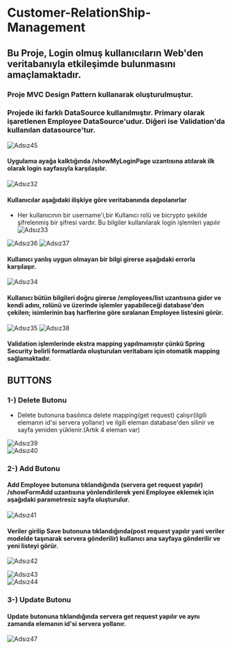 # Customer-RelationShip-Management

## Bu Proje, Login olmuş kullanıcıların Web'den veritabanıyla etkileşimde bulunmasını amaçlamaktadır. 
### Proje MVC Design Pattern kullanarak oluşturulmuştur.
### Projede iki farklı DataSource kullanılmıştır.  Primary olarak işaretlenen Employee DataSource'udur. Diğeri ise Validation'da kullanılan datasource'tur.

![Adsız45](https://user-images.githubusercontent.com/65908597/194726576-f9907bf5-0794-459f-b3e3-d6ad73d55389.png)


#### Uygulama ayağa kalktığında /showMyLoginPage uzantısına atılarak ilk olarak login sayfasıyla karşılaşılır.

![Adsız32](https://user-images.githubusercontent.com/65908597/194724451-2c5c8adf-b81b-4a6e-9690-5e5778184143.png)

#### Kullanıcılar aşağıdaki ilişkiye göre veritabanında depolanırlar 
* Her kullanıcının bir username'i,bir Kullanıcı rolü ve bicrypto şekilde şifrelenmiş bir şifresi vardır. Bu bilgiler kullanılarak login işlemleri yapılır
![Adsız33](https://user-images.githubusercontent.com/65908597/194724653-c29769ac-c26f-4fd9-bd44-a188b45a369b.png)


![Adsız36](https://user-images.githubusercontent.com/65908597/194725569-4c6e982d-b82e-4d65-b9e2-b95aad69e0ed.png)
![Adsız37](https://user-images.githubusercontent.com/65908597/194725594-17ced1bd-1845-4847-9021-8187b824b8e4.png)

#### Kullanıcı yanlış uygun olmayan bir bilgi girerse aşağıdaki errorla karşılaşır.
![Adsız34](https://user-images.githubusercontent.com/65908597/194725314-7cd7757d-a8f1-4f36-82da-ec3be2f3ca3e.png)

#### Kullanıcı bütün bilgileri doğru girerse /employees/list uzantısına gider ve kendi adını, rolünü ve üzerinde işlemler yapabileceği database'den çekilen; isimlerinin baş harflerine göre sıralanan Employee listesini görür.

![Adsız35](https://user-images.githubusercontent.com/65908597/194725531-ee2fd4c2-a72f-4ae0-b146-773e3b8a9ec1.png)
![Adsız38](https://user-images.githubusercontent.com/65908597/194725663-9bf31877-c811-4bf6-8a02-9bb7c314d9be.png)

#### Validation işlemlerinde ekstra mapping yapılmamıştır çünkü Spring Security belirli formatlarda oluşturulan veritabanı için otomatik mapping sağlamaktadır.

## BUTTONS

### 1-) Delete Butonu
  * Delete butonuna basılınca delete mapping(get request) çalışır(ilgili elemanın id'si servera yollanır) ve ilgili eleman database'den silinir ve sayfa yeniden yüklenir.(Artık 4 eleman var)
  
  ![Adsız39](https://user-images.githubusercontent.com/65908597/194725848-bb6a6970-2e97-42d7-a8f9-cb550efd2171.png)           
![Adsız40](https://user-images.githubusercontent.com/65908597/194725931-c8553648-0fc3-4d82-bf48-72cff564d885.png)

### 2-) Add Butonu 
#### Add Employee butonuna tıklandığında (servera get request yapılır) /showFormAdd uzantısına yönlendirilerek yeni Employee eklemek için aşağıdaki parametresiz sayfa oluşturulur.

![Adsız41](https://user-images.githubusercontent.com/65908597/194726065-bf08844e-aec3-49b8-a2ef-d17a31dc6742.png)

#### Veriler girilip Save butonuna tıklandığında(post request yapılır yani veriler modelde taşınarak servera gönderilir) kullanıcı ana sayfaya gönderilir ve yeni listeyi görür.

![Adsız42](https://user-images.githubusercontent.com/65908597/194726117-11b2574c-e216-4dcf-bfda-a31c9c3b8941.png)

![Adsız43](https://user-images.githubusercontent.com/65908597/194726174-8c85746a-7fa0-4e5f-9989-8a81af94ee24.png)            
![Adsız44](https://user-images.githubusercontent.com/65908597/194726178-c4369043-98be-414c-a91d-c52a7c2253ec.png)

### 3-) Update Butonu
#### Update butonuna tıklandığında servera get request yapılır ve aynı zamanda elemanın id'si servera yollanır. 
![Adsız47](https://user-images.githubusercontent.com/65908597/194726700-5687b6bc-c0fe-46f6-a656-89871e0f53ad.png)


